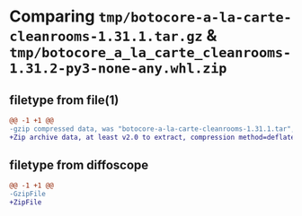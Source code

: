 # Comparing `tmp/botocore-a-la-carte-cleanrooms-1.31.1.tar.gz` & `tmp/botocore_a_la_carte_cleanrooms-1.31.2-py3-none-any.whl.zip`

## filetype from file(1)

```diff
@@ -1 +1 @@
-gzip compressed data, was "botocore-a-la-carte-cleanrooms-1.31.1.tar", last modified: Sat Jul  8 01:42:14 2023, max compression
+Zip archive data, at least v2.0 to extract, compression method=deflate
```

## filetype from diffoscope

```diff
@@ -1 +1 @@
-GzipFile
+ZipFile
```

